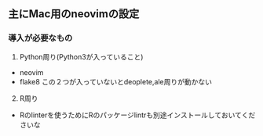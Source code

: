 ## 主にMac用のneovimの設定
### 導入が必要なもの
1. Python周り(Python3が入っていること)
* neovim
* flake8
この２つが入っていないとdeoplete,ale周りが動かない

2. R周り
* Rのlinterを使うためにRのパッケージlintrも別途インストールしておいてくださいな
